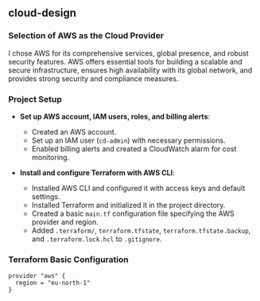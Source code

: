 ## cloud-design

### Selection of AWS as the Cloud Provider
I chose AWS for its comprehensive services, global presence, and robust security features. AWS offers essential tools for building a scalable and secure infrastructure, ensures high availability with its global network, and provides strong security and compliance measures.

### Project Setup

- **Set up AWS account, IAM users, roles, and billing alerts**:
  - Created an AWS account.
  - Set up an IAM user (`cd-admin`) with necessary permissions.
  - Enabled billing alerts and created a CloudWatch alarm for cost monitoring.

- **Install and configure Terraform with AWS CLI**:
  - Installed AWS CLI and configured it with access keys and default settings.
  - Installed Terraform and initialized it in the project directory.
  - Created a basic `main.tf` configuration file specifying the AWS provider and region.
  - Added `.terraform/`, `terraform.tfstate`, `terraform.tfstate.backup`, and `.terraform.lock.hcl` to `.gitignore`.

### Terraform Basic Configuration
```hcl
provider "aws" {
  region = "eu-north-1"
}
```